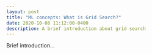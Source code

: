 ```yaml
---
layout: post
title: "ML concepts: What is Grid Search?" 
date: 2020-10-08 11:12:00-0400
description: A brief introduction about grid search
---
```

Brief introduction...